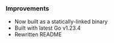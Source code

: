 ### Improvements

- Now built as a statically-linked binary
- Built with latest Go v1.23.4
- Rewritten README
